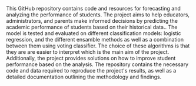 This GitHub repository contains code and resources for forecasting and analyzing the performance of students. The project aims to help educators, administrators, and parents make informed decisions by predicting the academic performance of students based on their historical data.. 
The model is tested and evaluated on different classification models:  logistic regression, and the different ensamble methods as well as a combination between them using voting classifier. The choice of these algorithms is that they are are easier to interpret which is the main aim of the project. 
Additionally, the project provides solutions on how to improve student performance based on the analysis. The repository contains the necessary code and data required to reproduce the project's results, as well as a detailed documentation outlining the methodology and findings.
